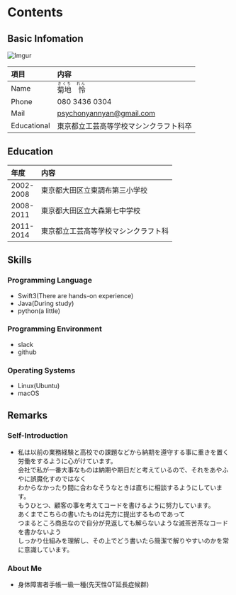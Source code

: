 # Contents
## Basic Infomation
![Imgur](https://i.imgur.com/cjKFatR.jpg)

| 項目 | 内容 | 
|:---|:---|
| Name | <ruby>菊地　怜<rp>（</rp><rt>きくち　れん</rt><rp>）</rp></ruby> |
| Phone | 080 3436 0304 |
| Mail | psychonyannyan@gmail.com |
| Educational | 東京都立工芸高等学校マシンクラフト科卒 |

## Education
| 年度 | 内容 | 
|:---|:---|
| 2002-<br>2008 | 東京都大田区立東調布第三小学校 |
| 2008-<br>2011 | 東京都大田区立大森第七中学校 |
| 2011-<br>2014 | 東京都立工芸高等学校マシンクラフト科 |

## Skills
### Programming Language

* Swift3(There are hands-on experience)
* Java(During study)
* python(a little)

### Programming Environment

* slack
* github

### Operating Systems
* Linux(Ubuntu)
* macOS

## Remarks
### Self-Introduction
* 私は以前の業務経験と高校での課題などから納期を遵守する事に重きを置く労働をするように心がけています。<br>会社で私が一番大事なものは納期や期日だと考えているので、それをあやふやに誤魔化すのではなく<br>わからなかったり間に合わなそうなときは直ちに相談するようにしています。<br>もうひとつ、顧客の事を考えてコードを書けるように努力しています。<br>あくまでこちらの書いたものは先方に提出するものであって<br>つまるところ商品なので自分が見返しても解らないような滅茶苦茶なコードを書かないよう<br>しっかり仕組みを理解し、その上でどう書いたら簡潔で解りやすいのかを常に意識しています。

### About Me
* 身体障害者手帳一級一種(先天性QT延長症候群)
